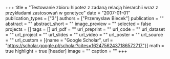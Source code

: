 +++
title = "Testowanie zbioru hipotez z zadaną relacją hierarchii wraz z przykładami zastosowań w genetyce"
date = "2007-01-01"
publication_types = ["3"]
authors = ["Przemyslaw Biecek"]
publication = ""
abstract = ""
abstract_short = ""
image_preview = ""
selected = false
projects = []
tags = []
url_pdf = ""
url_preprint = ""
url_code = ""
url_dataset = ""
url_project = ""
url_slides = ""
url_video = ""
url_poster = ""
url_source = ""
url_custom = [{name = "Google Scholar", url = "https://scholar.google.pl/scholar?cites=16247562437186572717"}]
math = true
highlight = true
[header]
image = ""
caption = ""
+++
